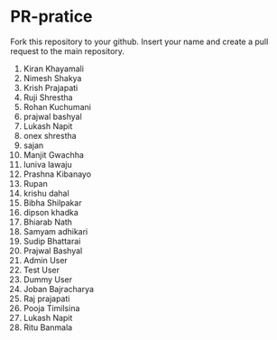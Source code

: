 # PR-pratice
Fork this repository to your github. Insert your name and create a pull request to the main repository.
1. Kiran Khayamali
2. Nimesh Shakya
3. Krish Prajapati
4. Ruji Shrestha
5. Rohan Kuchumani
6. prajwal bashyal
7. Lukash Napit
8. onex shrestha
9. sajan
10. Manjit Gwachha
11. luniva lawaju
12. Prashna Kibanayo
13. Rupan
14. krishu dahal
15. Bibha Shilpakar
16. dipson khadka
17. Bhiarab Nath
18. Samyam adhikari
19. Sudip Bhattarai
20. Prajwal Bashyal
21. Admin User
22. Test User
23. Dummy User
24. Joban Bajracharya
25. Raj prajapati
26. Pooja Timilsina
27. Lukash Napit
28. Ritu Banmala